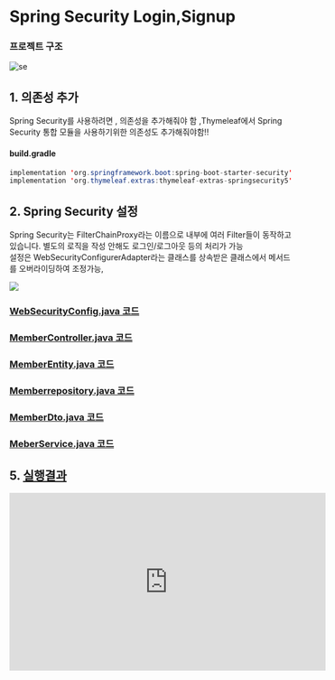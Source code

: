 # Spring Security Login,Signup

### 프로젝트 구조
![se](https://user-images.githubusercontent.com/65895403/103454952-0e5fef00-4d2c-11eb-9b97-ba44a774c717.PNG)


## 1. 의존성 추가
Spring Security를 사용하려면 , 의존성을 추가해줘야 함 ,Thymeleaf에서 Spring Security 통합 모듈을 사용하기위한 의존성도 추가해줘야함!!
#### build.gradle
``` java
implementation 'org.springframework.boot:spring-boot-starter-security'
implementation 'org.thymeleaf.extras:thymeleaf-extras-springsecurity5'
```
## 2. Spring Security 설정

Spring Security는 FilterChainProxy라는 이름으로 내부에 여러 Filter들이 동작하고 있습니다. 별도의 로직을 작성 안해도 로그인/로그아웃 등의 처리가 가능  
설정은 WebSecurityConfigurerAdapter라는 클래스를 상속받은 클래스에서 메서드를 오버라이딩하여 조정가능,

<img src="https://godekdls.github.io/images/springsecurity/securityfilterchain.png">

### <a href="https://github.com/jhj960918/Luxury_Shopping/blob/master/src/main/java/com/jin/ecommerce/config/WebSecurityConfig.java">WebSecurityConfig.java 코드</a>

### <a href="https://github.com/jhj960918/Luxury_Shopping/blob/master/src/main/java/com/jin/ecommerce/Controller/MemberController.java">MemberController.java 코드</a>

### <a href="https://github.com/jhj960918/Luxury_Shopping/blob/master/src/main/java/com/jin/ecommerce/domain/entity/MemberEntity.java">MemberEntity.java 코드</a>

### <a href="https://github.com/jhj960918/Luxury_Shopping/blob/master/src/main/java/com/jin/ecommerce/domain/repository/MemberRepository.java">Memberrepository.java 코드</a>

### <a href="https://github.com/jhj960918/Luxury_Shopping/blob/master/src/main/java/com/jin/ecommerce/dto/MemberDto.java">MemberDto.java 코드</a>

### <a href="https://github.com/jhj960918/Luxury_Shopping/blob/master/src/main/java/com/jin/ecommerce/service/MemberService.java">MeberService.java 코드</a>



## 5. [실행결과](https://youtu.be/wAfYfT6tNiI)




<iframe width="560" height="315" src="https://www.youtube.com/embed/wAfYfT6tNiI" frameborder="0" allow="accelerometer; autoplay; clipboard-write; encrypted-media; gyroscope; picture-in-picture" allowfullscreen></iframe>
